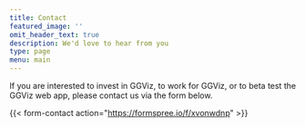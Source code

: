 ```yaml
---
title: Contact
featured_image: ''
omit_header_text: true
description: We'd love to hear from you
type: page
menu: main
---
```


If you are interested to invest in GGViz, to work for GGViz, or to
beta test the GGViz web app, please contact us via the form below.

{{< form-contact action="https://formspree.io/f/xvonwdnp"  >}}
